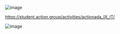 ![image](https://github.com/SirKonnor/MozhaevVladislav-algorithm/assets/144115654/877d4b96-5643-47ca-b1f3-dd1ce2bb1315)

https://student.action.group/activities/actionada_IX_IT/

![image](https://github.com/SirKonnor/MozhaevVladislav-algorithm/assets/144115654/7bd5ef77-658a-42b6-957f-047d75950e74)
